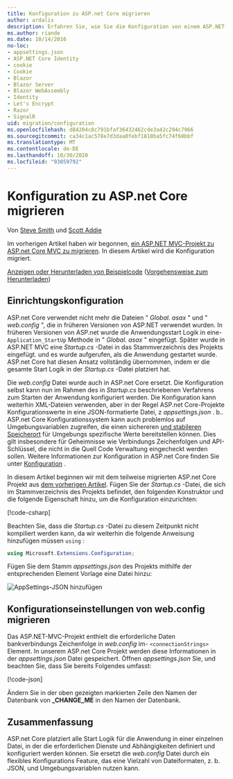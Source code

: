 ```yaml
---
title: Konfiguration zu ASP.net Core migrieren
author: ardalis
description: Erfahren Sie, wie Sie die Konfiguration von einem ASP.NET-MVC-Projekt zu einem ASP.net Core MVC-Projekt migrieren.
ms.author: riande
ms.date: 10/14/2016
no-loc:
- appsettings.json
- ASP.NET Core Identity
- cookie
- Cookie
- Blazor
- Blazor Server
- Blazor WebAssembly
- Identity
- Let's Encrypt
- Razor
- SignalR
uid: migration/configuration
ms.openlocfilehash: d84204c8c791bfaf36432462cde3a42c294c7966
ms.sourcegitcommit: ca34c1ac578e7d3daa0febf1810ba5fc74f60bbf
ms.translationtype: MT
ms.contentlocale: de-DE
ms.lasthandoff: 10/30/2020
ms.locfileid: "93059792"
---
```

# <a name="migrate-configuration-to-aspnet-core"></a>Konfiguration zu ASP.net Core migrieren

Von [Steve Smith](https://ardalis.com/) und [Scott Addie](https://scottaddie.com)

Im vorherigen Artikel haben wir begonnen, [ein ASP.NET MVC-Projekt zu ASP.net Core MVC zu migrieren](xref:migration/mvc). In diesem Artikel wird die Konfiguration migriert.

[Anzeigen oder Herunterladen von Beispielcode](https://github.com/dotnet/AspNetCore.Docs/tree/master/aspnetcore/migration/configuration/samples) ([Vorgehensweise zum Herunterladen](xref:index#how-to-download-a-sample))

## <a name="setup-configuration"></a>Einrichtungskonfiguration

ASP.net Core verwendet nicht mehr die Dateien " *Global. asax* " und " *web.config* ", die in früheren Versionen von ASP.NET verwendet wurden. In früheren Versionen von ASP.net wurde die Anwendungsstart Logik in eine- `Application_StartUp` Methode in " *Global. asax* " eingefügt. Später wurde in ASP.NET MVC eine *Startup.cs* -Datei in das Stammverzeichnis des Projekts eingefügt. und es wurde aufgerufen, als die Anwendung gestartet wurde. ASP.net Core hat diesen Ansatz vollständig übernommen, indem er die gesamte Start Logik in der *Startup.cs* -Datei platziert hat.

Die *web.config* Datei wurde auch in ASP.net Core ersetzt. Die Konfiguration selbst kann nun im Rahmen des in *Startup.cs* beschriebenen Verfahrens zum Starten der Anwendung konfiguriert werden. Die Konfiguration kann weiterhin XML-Dateien verwenden, aber in der Regel ASP.net Core-Projekte Konfigurationswerte in eine JSON-formatierte Datei, z *appsettings.json* . b.. ASP.net Core Konfigurationssystem kann auch problemlos auf Umgebungsvariablen zugreifen, die einen sichereren [und stabileren Speicherort](xref:security/app-secrets) für Umgebungs spezifische Werte bereitstellen können. Dies gilt insbesondere für Geheimnisse wie Verbindungs Zeichenfolgen und API-Schlüssel, die nicht in die Quell Code Verwaltung eingecheckt werden sollen. Weitere Informationen zur Konfiguration in ASP.net Core finden Sie unter [Konfiguration](xref:fundamentals/configuration/index) .

In diesem Artikel beginnen wir mit dem teilweise migrierten ASP.net Core Projekt aus [dem vorherigen Artikel](xref:migration/mvc). Fügen Sie der *Startup.cs* -Datei, die sich im Stammverzeichnis des Projekts befindet, den folgenden Konstruktor und die folgende Eigenschaft hinzu, um die Konfiguration einzurichten:

[!code-csharp[](configuration/samples/WebApp1/src/WebApp1/Startup.cs?range=11-16)]

Beachten Sie, dass die *Startup.cs* -Datei zu diesem Zeitpunkt nicht kompiliert werden kann, da wir weiterhin die folgende Anweisung hinzufügen müssen `using` :

```csharp
using Microsoft.Extensions.Configuration;
```

Fügen Sie dem Stamm *appsettings.json* des Projekts mithilfe der entsprechenden Element Vorlage eine Datei hinzu:

![AppSettings-JSON hinzufügen](configuration/_static/add-appsettings-json.png)

## <a name="migrate-configuration-settings-from-webconfig"></a>Konfigurationseinstellungen von web.config migrieren

Das ASP.NET-MVC-Projekt enthielt die erforderliche Daten bankverbindungs Zeichenfolge in *web.config* im- `<connectionStrings>` Element. In unserem ASP.net Core Projekt werden diese Informationen in der *appsettings.json* Datei gespeichert. Öffnen *appsettings.json* Sie, und beachten Sie, dass Sie bereits Folgendes umfasst:

[!code-json[](../migration/configuration/samples/WebApp1/src/WebApp1/appsettings.json?highlight=4)]

Ändern Sie in der oben gezeigten markierten Zeile den Namen der Datenbank von **_CHANGE_ME** in den Namen der Datenbank.

## <a name="summary"></a>Zusammenfassung

ASP.net Core platziert alle Start Logik für die Anwendung in einer einzelnen Datei, in der die erforderlichen Dienste und Abhängigkeiten definiert und konfiguriert werden können. Sie ersetzt die *web.config* Datei durch ein flexibles Konfigurations Feature, das eine Vielzahl von Dateiformaten, z. b. JSON, und Umgebungsvariablen nutzen kann.
